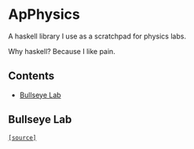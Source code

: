 # ApPhysics

A haskell library I use as a scratchpad for physics labs.

Why haskell? Because I like pain.

## Contents

- [Bullseye Lab](#bullseye-lab)

## Bullseye Lab

[`[source]`](bullseye_lab.hs)

